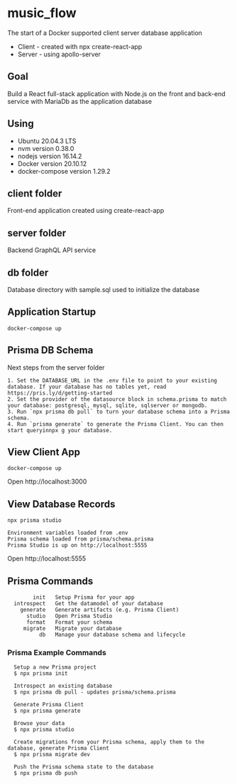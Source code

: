 # music_flow

The start of a Docker supported client server database application

* Client - created with npx create-react-app
* Server - using apollo-server

## Goal

Build a React full-stack application with Node.js on the front and back-end service with MariaDb as the application database


## Using
* Ubuntu 20.04.3 LTS
* nvm version 0.38.0
* nodejs version 16.14.2
* Docker version 20.10.12
* docker-compose version 1.29.2


## client folder
Front-end application created using create-react-app

## server folder
Backend GraphQL API service

## db folder
Database directory with sample.sql used to initialize the database

## Application Startup

```
docker-compose up
```

## Prisma DB Schema

Next steps from the server folder

```
1. Set the DATABASE_URL in the .env file to point to your existing database. If your database has no tables yet, read https://pris.ly/d/getting-started
2. Set the provider of the datasource block in schema.prisma to match your database: postgresql, mysql, sqlite, sqlserver or mongodb.
3. Run `npx prisma db pull` to turn your database schema into a Prisma schema.
4. Run `prisma generate` to generate the Prisma Client. You can then start queryinnpx g your database.
```


## View Client App

```
docker-compose up
```
Open http://localhost:3000

## View Database Records

```
npx prisma studio

Environment variables loaded from .env
Prisma schema loaded from prisma/schema.prisma
Prisma Studio is up on http://localhost:5555
```

Open http://localhost:5555

## Prisma Commands

            init   Setup Prisma for your app
      introspect   Get the datamodel of your database
        generate   Generate artifacts (e.g. Prisma Client)
          studio   Open Prisma Studio
          format   Format your schema
         migrate   Migrate your database
              db   Manage your database schema and lifecycle


### Prisma Example Commands

```
  Setup a new Prisma project
  $ npx prisma init

  Introspect an existing database
  $ npx prisma db pull - updates prisma/schema.prisma

  Generate Prisma Client
  $ npx prisma generate

  Browse your data
  $ npx prisma studio

  Create migrations from your Prisma schema, apply them to the database, generate Prisma Client
  $ npx prisma migrate dev

  Push the Prisma schema state to the database
  $ npx prisma db push
```